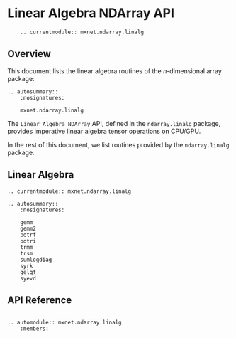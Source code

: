 # Linear Algebra NDArray API

```eval_rst
    .. currentmodule:: mxnet.ndarray.linalg
```

## Overview

This document lists the linear algebra routines of the *n*-dimensional array package:

```eval_rst
.. autosummary::
    :nosignatures:

    mxnet.ndarray.linalg
```

The `Linear Algebra NDArray` API, defined in the `ndarray.linalg` package, provides
imperative linear algebra tensor operations on CPU/GPU.

In the rest of this document, we list routines provided by the `ndarray.linalg` package.

## Linear Algebra

```eval_rst
.. currentmodule:: mxnet.ndarray.linalg

.. autosummary::
    :nosignatures:

    gemm
    gemm2
    potrf
    potri
    trmm
    trsm
    sumlogdiag
    syrk
    gelqf
    syevd
```

## API Reference

<script type="text/javascript" src='../../../_static/js/auto_module_index.js'></script>

```eval_rst

.. automodule:: mxnet.ndarray.linalg
    :members:

```

<script>auto_index("api-reference");</script>
